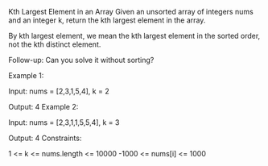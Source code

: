 Kth Largest Element in an Array
Given an unsorted array of integers nums and an integer k, return the kth largest element in the array.

By kth largest element, we mean the kth largest element in the sorted order, not the kth distinct element.

Follow-up: Can you solve it without sorting?

Example 1:

Input: nums = [2,3,1,5,4], k = 2

Output: 4
Example 2:

Input: nums = [2,3,1,1,5,5,4], k = 3

Output: 4
Constraints:

1 <= k <= nums.length <= 10000
-1000 <= nums[i] <= 1000
